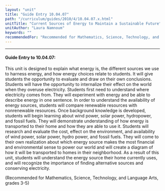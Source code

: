 ```yaml
---
layout: "unit"
title: "Guide Entry 10.04.07"
path: "/curriculum/guides/2010/4/10.04.07.x.html"
unitTitle: "Current Sources of Energy to Maintain a Sustainable Future"
unitAuthor: "Laura Namnoum"
keywords: ""
recommendedFor: "Recommended for Mathematics, Science, Technology, and Language Arts, grades 3-5"
---
```

<body>
<hr/>
<h4>
Guide Entry to 10.04.07:
</h4>
<p>
This unit is designed to explain what energy is, the different sources we use to harness energy, and how energy choices relate to students. It will give students the opportunity to evaluate and draw on their own conclusions. Students will have the opportunity to internalize their effect on the world when they overuse electricity. Students first need to understand where electricity comes from. They will experiment with energy and be able to describe energy in one sentence. In order to understand the availability of energy sources, students will compare renewable resources with nonrenewable resources. Once background knowledge is developed, students will begin learning about wind power, solar power, hydropower, and fossil fuels. They will demonstrate understanding of how energy is transported to their home and how they are able to use it.  Students will research and evaluate the cost, effect on the environment, and availability of wind power, solar power, hydro power, and fossil fuels. They will come to their own realization about which energy source makes the most financial and environmental sense to power our world and will create a diagram of how it will be transported to homes in their neighborhood. As a result of this unit, students will understand the energy source their home currently uses, and will recognize the importance of finding alternative sources and conserving electricity.
</p>
<p>
(Recommended for Mathematics, Science, Technology, and Language Arts, grades 3-5)
</p>
</body>